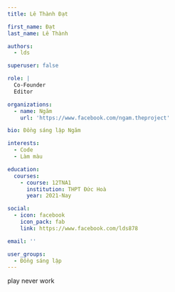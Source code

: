 ```yaml
---
title: Lê Thành Đạt

first_name: Đạt
last_name: Lê Thành

authors:
  - lds

superuser: false

role: |
  Co-Founder  
  Editor

organizations:
  - name: Ngăm
    url: 'https://www.facebook.com/ngam.theproject'

bio: Đồng sáng lập Ngăm

interests:
  - Code
  - Làm màu

education:
  courses:
    - course: 12TNA1
      institution: THPT Đức Hoà
      year: 2021-Nay

social:
  - icon: facebook
    icon_pack: fab
    link: https://www.facebook.com/lds878

email: ''

user_groups:
  - Đồng sáng lập
---
```


play never work
